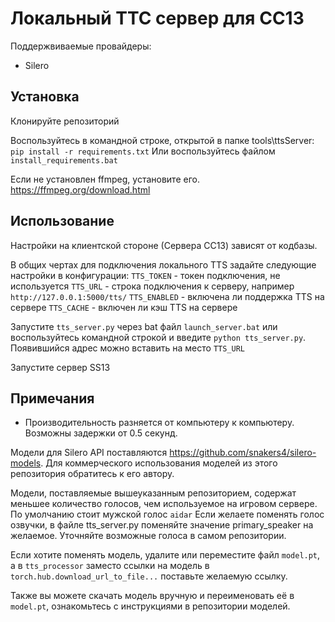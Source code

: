 # Локальный ТТС сервер для СС13
Поддержвиваемые провайдеры:
- Silero

## Установка

Клонируйте репозиторий

Воспользуйтесь в командной строке, открытой в папке tools\ttsServer: `pip install -r requirements.txt`
Или воспользуйтесь файлом `install_requirements.bat`

Если не установлен ffmpeg, установите его. https://ffmpeg.org/download.html

## Использование

Настройки на клиентской стороне (Сервера СС13) зависят от кодбазы.

В общих чертах для подключения локального TTS задайте следующие настройки в конфигурации:
`TTS_TOKEN` - токен подключения, не используется
`TTS_URL` - строка подключения к серверу, например `http://127.0.0.1:5000/tts/`
`TTS_ENABLED` - включена ли поддержка TTS на сервере
`TTS_CACHE` - включен ли кэш TTS на сервере

Запустите `tts_server.py` через bat файл `launch_server.bat` или воспользуйтесь командной строкой и введите `python tts_server.py`.
Появившийся адрес можно вставить на место `TTS_URL`

Запустите сервер SS13

## Примечания

- Производительность разняется от компьютеру к компьютеру. Возможны задержки от 0.5 секунд.

Модели для Silero API поставляются https://github.com/snakers4/silero-models. 
Для коммерческого использования моделей из этого репозитория обратитесь к его автору.

Модели, поставляемые вышеуказанным репозиторием, содержат меньшее количество голосов, чем используемое на игровом сервере.
По умолчанию стоит мужской голос `aidar`
Если желаете поменять голос озвучки, в файле tts_server.py поменяйте значение primary_speaker на желаемое.
Уточняйте возможные голоса в самом репозитории.

Если хотите поменять модель, удалите или переместите файл `model.pt`, а в `tts_processor` заместо ссылки на модель в `torch.hub.download_url_to_file...`
поставьте желаемую ссылку.

Также вы можете скачать модель вручную и переименовать её в `model.pt`, ознакомьтесь с инструкциями в репозитории моделей.
